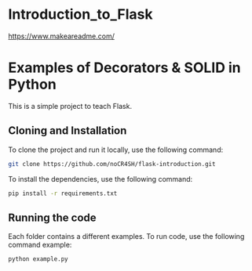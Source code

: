 # Introduction_to_Flask

https://www.makeareadme.com/

# Examples of Decorators & SOLID in Python

This is a simple project to teach Flask.

## Cloning and Installation

To clone the project and run it locally, use the following command:

```bash
git clone https://github.com/noCR4SH/flask-introduction.git
```

To install the dependencies, use the following command:

```bash
pip install -r requirements.txt
```

## Running the code

Each folder contains a different examples. To run code, use the following command example:

```bash
python example.py
```